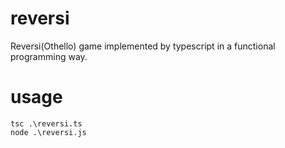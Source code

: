 # reversi
Reversi(Othello) game implemented by typescript in a functional programming way.

# usage
```
tsc .\reversi.ts
node .\reversi.js
